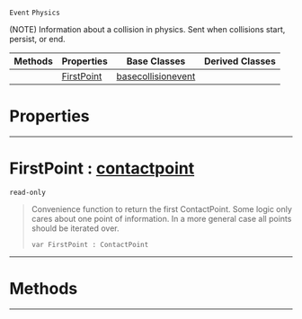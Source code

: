  `Event` `Physics`



(NOTE) Information about a collision in physics. Sent when collisions start, persist, or end.

|Methods|Properties|Base Classes|Derived Classes|
|---|---|---|---|
| |[ FirstPoint](collisionevent.md#firstpoint-zilch-engine-d)|[basecollisionevent](basecollisionevent.md)| |


 #  Properties


---  
 #  FirstPoint : [contactpoint](contactpoint.md)

 `read-only`

> Convenience function to return the first ContactPoint. Some logic only cares about one point of information. In a more general case all points should be iterated over.
> ```TS:Nada
> var FirstPoint : ContactPoint


---  
 #  Methods


---  
 

 